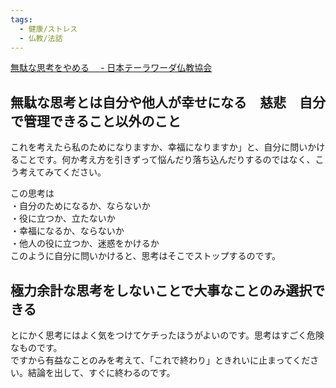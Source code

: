 ```yaml
---
tags:
  - 健康/ストレス
  - 仏教/法話
---
```

[無駄な思考をやめる　 - 日本テーラワーダ仏教協会](https://j-theravada.com/dhamma/kougi/kougi-148/)

## 無駄な思考とは自分や他人が幸せになる　慈悲　自分で管理できること以外のこと

これを考えたら私のためになりますか、幸福になりますか」と、自分に問いかけることです。何か考え方を引きずって悩んだり落ち込んだりするのではなく、こう考えてみてください。

この思考は  
・自分のためになるか、ならないか  
・役に立つか、立たないか  
・幸福になるか、ならないか  
・他人の役に立つか、迷惑をかけるか  
このように自分に問いかけると、思考はそこでストップするのです。

## 極力余計な思考をしないことで大事なことのみ選択できる

とにかく思考にはよく気をつけてケチったほうがよいのです。思考はすごく危険なものです。  
ですから有益なことのみを考えて、「これで終わり」ときれいに止まってください。結論を出して、すぐに終わるのです。

